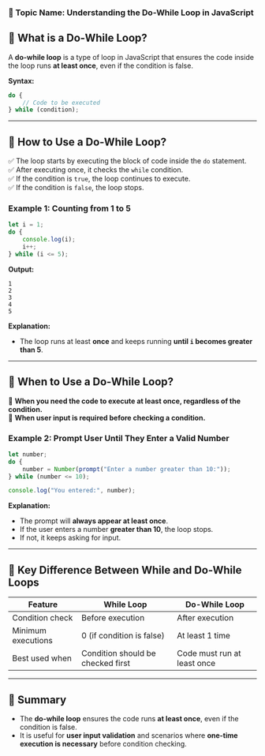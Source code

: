 ### **📌 Topic Name: Understanding the Do-While Loop in JavaScript**  

## **🔹 What is a Do-While Loop?**  
A **do-while loop** is a type of loop in JavaScript that ensures the code inside the loop runs **at least once**, even if the condition is false.  

**Syntax:**  
```javascript
do {
    // Code to be executed
} while (condition);
```

---

## **🔹 How to Use a Do-While Loop?**  

✅ The loop starts by executing the block of code inside the `do` statement.  
✅ After executing once, it checks the `while` condition.  
✅ If the condition is `true`, the loop continues to execute.  
✅ If the condition is `false`, the loop stops.  

### **Example 1: Counting from 1 to 5**  
```javascript
let i = 1;
do {
    console.log(i);
    i++;
} while (i <= 5);
```
**Output:**  
```
1
2
3
4
5
```
**Explanation:**  
- The loop runs at least **once** and keeps running **until `i` becomes greater than 5**.  

---

## **🔹 When to Use a Do-While Loop?**  

🔹 **When you need the code to execute at least once, regardless of the condition.**  
🔹 **When user input is required before checking a condition.**  

### **Example 2: Prompt User Until They Enter a Valid Number**  
```javascript
let number;
do {
    number = Number(prompt("Enter a number greater than 10:"));
} while (number <= 10);

console.log("You entered:", number);
```
**Explanation:**  
- The prompt will **always appear at least once**.  
- If the user enters a number **greater than 10**, the loop stops.  
- If not, it keeps asking for input.  

---

## **🔹 Key Difference Between While and Do-While Loops**
| Feature        | While Loop  | Do-While Loop  |
|--------------|------------|---------------|
| Condition check | Before execution | After execution |
| Minimum executions | 0 (if condition is false) | At least 1 time |
| Best used when | Condition should be checked first | Code must run at least once |

---

## **🔹 Summary**
- The **do-while loop** ensures the code runs **at least once**, even if the condition is false.  
- It is useful for **user input validation** and scenarios where **one-time execution is necessary** before condition checking.